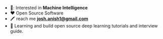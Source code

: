 
-   📖: Interested in **Machine Intelligence**
-   :heart: Open Source Software
-   :crayon: reach me **josh.anish1@gmail.com**
-   📓 Learning and build open source deep learning tutorials and interview guide.
